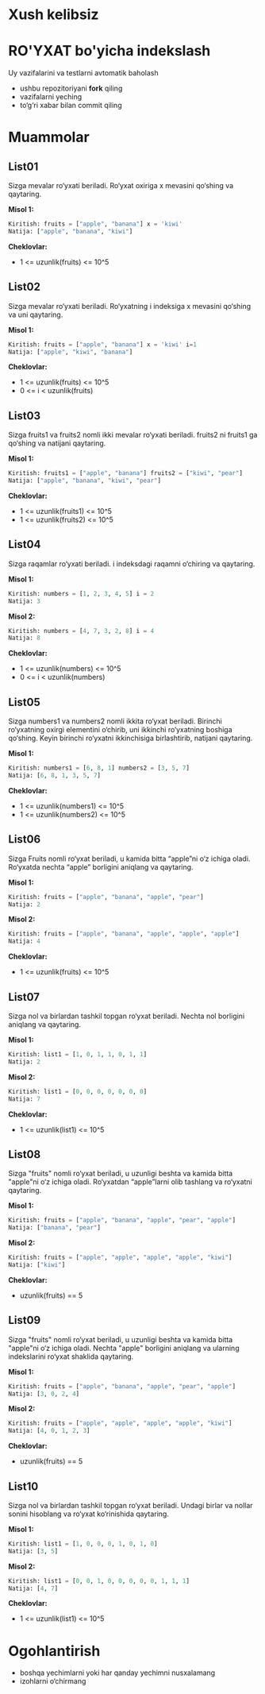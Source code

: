 
# Xush kelibsiz
# RO'YXAT bo'yicha indekslash

Uy vazifalarini va testlarni avtomatik baholash
- ushbu repozitoriyani **fork** qiling
- vazifalarni yeching
- to‘g‘ri xabar bilan commit qiling

# Muammolar
## List01

  Sizga mevalar ro‘yxati beriladi. Ro‘yxat oxiriga x mevasini qo‘shing va qaytaring.

**Misol 1:**

```Python
Kiritish: fruits = ["apple", "banana"] x = 'kiwi'
Natija: ["apple", "banana", "kiwi"]

```

**Cheklovlar:**

  - 1 <= uzunlik(fruits) <= 10^5

## List02

  Sizga mevalar ro‘yxati beriladi. Ro‘yxatning i indeksiga x mevasini qo‘shing va uni qaytaring.

**Misol 1:**

```Python
Kiritish: fruits = ["apple", "banana"] x = 'kiwi' i=1
Natija: ["apple", "kiwi", "banana"]

```

**Cheklovlar:**

  - 1 <= uzunlik(fruits) <= 10^5
  - 0 <= i < uzunlik(fruits)

## List03

  Sizga fruits1 va fruits2 nomli ikki mevalar ro‘yxati beriladi. fruits2 ni fruits1 ga qo‘shing va natijani qaytaring.

**Misol 1:**

```Python
Kiritish: fruits1 = ["apple", "banana"] fruits2 = ["kiwi", "pear"]
Natija: ["apple", "banana", "kiwi", "pear"]

```

**Cheklovlar:**

  - 1 <= uzunlik(fruits1) <= 10^5
  - 1 <= uzunlik(fruits2) <= 10^5

## List04

  Sizga raqamlar ro‘yxati beriladi. i indeksdagi raqamni o‘chiring va qaytaring.

**Misol 1:**

```Python
Kiritish: numbers = [1, 2, 3, 4, 5] i = 2
Natija: 3

```

**Misol 2:**

```Python
Kiritish: numbers = [4, 7, 3, 2, 8] i = 4
Natija: 8

```

**Cheklovlar:**

  - 1 <= uzunlik(numbers) <= 10^5
  - 0 <= i < uzunlik(numbers)

## List05

  Sizga numbers1 va numbers2 nomli ikkita ro‘yxat beriladi. Birinchi ro‘yxatning oxirgi elementini o‘chirib, uni ikkinchi ro‘yxatning boshiga qo‘shing. Keyin birinchi ro‘yxatni ikkinchisiga birlashtirib, natijani qaytaring.

**Misol 1:**

```Python
Kiritish: numbers1 = [6, 8, 1] numbers2 = [3, 5, 7]
Natija: [6, 8, 1, 3, 5, 7]

```

**Cheklovlar:**

  - 1 <= uzunlik(numbers1) <= 10^5
  - 1 <= uzunlik(numbers2) <= 10^5

## List06

  Sizga Fruits nomli ro‘yxat beriladi, u kamida bitta “apple”ni o‘z ichiga oladi. Ro‘yxatda nechta “apple” borligini aniqlang va qaytaring.

**Misol 1:**

```Python
Kiritish: fruits = ["apple", "banana", "apple", "pear"]
Natija: 2

```

**Misol 2:**

```Python
Kiritish: fruits = ["apple", "banana", "apple", "apple", "apple"]
Natija: 4

```

**Cheklovlar:**

  - 1 <= uzunlik(fruits) <= 10^5

## List07

  Sizga nol va birlardan tashkil topgan ro‘yxat beriladi. Nechta nol borligini aniqlang va qaytaring.

**Misol 1:**

```Python
Kiritish: list1 = [1, 0, 1, 1, 0, 1, 1]
Natija: 2

```

**Misol 2:**

```Python
Kiritish: list1 = [0, 0, 0, 0, 0, 0, 0]
Natija: 7

```

**Cheklovlar:**

  - 1 <= uzunlik(list1) <= 10^5

## List08

  Sizga "fruits" nomli ro‘yxat beriladi, u uzunligi beshta va kamida bitta "apple"ni o‘z ichiga oladi. Ro‘yxatdan “apple”larni olib tashlang va ro‘yxatni qaytaring.

**Misol 1:**

```Python
Kiritish: fruits = ["apple", "banana", "apple", "pear", "apple"]
Natija: ["banana", "pear"]

```

**Misol 2:**

```Python
Kiritish: fruits = ["apple", "apple", "apple", "apple", "kiwi"]
Natija: ["kiwi"]

```

**Cheklovlar:**

  - uzunlik(fruits) == 5

## List09

  Sizga "fruits" nomli ro‘yxat beriladi, u uzunligi beshta va kamida bitta "apple"ni o‘z ichiga oladi. Nechta "apple" borligini aniqlang va ularning indekslarini ro‘yxat shaklida qaytaring.

**Misol 1:**

```Python
Kiritish: fruits = ["apple", "banana", "apple", "pear", "apple"]
Natija: [3, 0, 2, 4]

```

**Misol 2:**

```Python
Kiritish: fruits = ["apple", "apple", "apple", "apple", "kiwi"]
Natija: [4, 0, 1, 2, 3]

```

**Cheklovlar:**

  - uzunlik(fruits) == 5

## List10

  Sizga nol va birlardan tashkil topgan ro‘yxat beriladi. Undagi birlar va nollar sonini hisoblang va ro‘yxat ko‘rinishida qaytaring.

**Misol 1:**

```Python
Kiritish: list1 = [1, 0, 0, 0, 1, 0, 1, 0]
Natija: [3, 5]

```

**Misol 2:**

```Python
Kiritish: list1 = [0, 0, 1, 0, 0, 0, 0, 0, 1, 1, 1]
Natija: [4, 7]

```

**Cheklovlar:**

  - 1 <= uzunlik(list1) <= 10^5

# Ogohlantirish
- boshqa yechimlarni yoki har qanday yechimni nusxalamang
- izohlarni o‘chirmang

